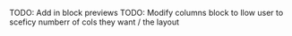TODO: Add in block previews
TODO: Modify columns block to llow user to sceficy numberr of cols they want / the layout
